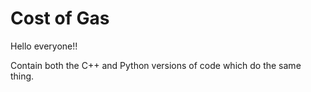 # Cost of Gas

Hello everyone!!

Contain both the C++ and Python versions of code which do the same thing.
